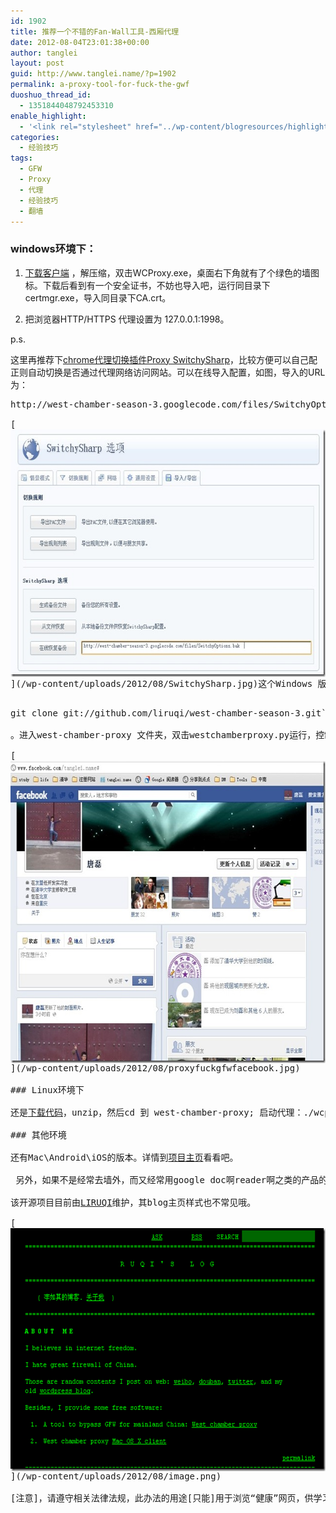 ```yaml
---
id: 1902
title: 推荐一个不错的Fan-Wall工具-西厢代理
date: 2012-08-04T23:01:38+00:00
author: tanglei
layout: post
guid: http://www.tanglei.name/?p=1902
permalink: a-proxy-tool-for-fuck-the-gwf
duoshuo_thread_id:
  - 1351844048792453310
enable_highlight:
  - '<link rel="stylesheet" href="../wp-content/blogresources/highlightconfig/highlight.default.min.css"><script src="../wp-content/blogresources/highlightconfig/jquery-2.1.4.min.js"></script><script src="../wp-content/blogresources/highlightconfig/enable_highlight.js"></script>'
categories:
  - 经验技巧
tags:
  - GFW
  - Proxy
  - 代理
  - 经验技巧
  - 翻墙
---
```

### windows环境下：

1. [下载客户端](http://code.google.com/p/west-chamber-season-3/downloads/list) ，解压缩，双击WCProxy.exe，桌面右下角就有了个绿色的墙图标。下载后看到有一个安全证书，不妨也导入吧，运行同目录下certmgr.exe，导入同目录下CA.crt。
  
2. 把浏览器HTTP/HTTPS 代理设置为 127.0.0.1:1998。

p.s.
  
这里再推荐下<a href="https://chrome.google.com/webstore/detail/dpplabbmogkhghncfbfdeeokoefdjegm" target="_blank">chrome代理切换插件Proxy SwitchySharp</a>，比较方便可以自己配正则自动切换是否通过代理网络访问网站。可以在线导入配置，如图，导入的URL为： 

<pre><cc lang="html" inline="true">http://west-chamber-season-3.googlecode.com/files/SwitchyOptions.bak```

[<img style="display: block; float: none; margin-left: auto; margin-right: auto; border-width: 0px;" title="SwitchySharp代理设置" src="/wp-content/uploads/2012/08/SwitchySharp_thumb.jpg" alt="SwitchySharp代理设置" width="644" height="396" border="0" />](/wp-content/uploads/2012/08/SwitchySharp.jpg)这个Windows 版本更新比较慢，如果你电脑里面有python开发环境的话，可以有个随时获取最新的。可以到此<a href="https://github.com/liruqi/west-chamber-season-3/zipball/master" target="_blank">下载代码</a>，解压缩，或者直接 

<pre><cc lang="html" inline="true">git clone git://github.com/liruqi/west-chamber-season-3.git```

。进入west-chamber-proxy 文件夹，双击westchamberproxy.py运行，控制台可以看到一些运行状态，别关了。然后就好好的享受自由的墙外生活吧。

[<img style="display: block; float: none; margin-left: auto; margin-right: auto; border: 0px;" title="proxy-fuck-gfw-facebook" src="/wp-content/uploads/2012/08/proxyfuckgfwfacebook_thumb.jpg" alt="proxy-fuck-gfw-facebook" width="635" height="484" border="0" />](/wp-content/uploads/2012/08/proxyfuckgfwfacebook.jpg)

### Linux环境下

还是<a href="https://github.com/liruqi/west-chamber-season-3/zipball/master" target="_blank">下载代码</a>，unzip，然后cd 到 west-chamber-proxy; 启动代理：./wcproxy start；

### 其他环境

还有Mac\Android\iOS的版本。详情到<a href="https://github.com/liruqi/west-chamber-season-3" target="_blank">项目主页</a>看看吧。

 另外，如果不是经常去墙外，而又经常用google doc啊reader啊之类的产品的话，再推荐一个host，<a href="https://code.google.com/p/smarthosts/" target="_blank">smarthost项目主页在这里</a>。

该开源项目目前由<a href="http://liruqi.info" target="_blank">LIRUQI</a>维护，其blog主页样式也不常见哦。

[<img style="display: block; float: none; margin-left: auto; margin-right: auto; border: 0px;" title="image" src="/wp-content/uploads/2012/08/image_thumb.png" alt="image" width="644" height="389" border="0" />](/wp-content/uploads/2012/08/image.png)
  
[注意]，请遵守相关法律法规，此办法的用途[只能]用于浏览“健康”网页，供学习交流使用。:)
